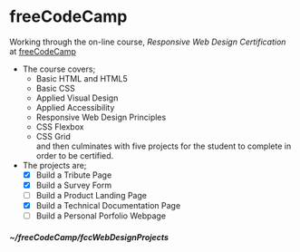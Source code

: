 # freeCodeCamp

Working through the on-line course, _Responsive Web Design Certification_ at [freeCodeCamp](https://freecodecamp.org)  
* The course covers;  
  * Basic HTML and HTML5  
  * Basic CSS  
  * Applied Visual Design  
  * Applied Accessibility  
  * Responsive Web Design Principles  
  * CSS Flexbox  
  * CSS Grid  
and then culminates with five projects for the student to complete in order to be certified.  
* The projects are;  
  - [x] Build a Tribute Page  
  - [x] Build a Survey Form  
  - [ ] Build a Product Landing Page  
  - [x] Build a Technical Documentation Page  
  - [ ] Build a Personal Porfolio Webpage  

##### ~/freeCodeCamp/fccWebDesignProjects
